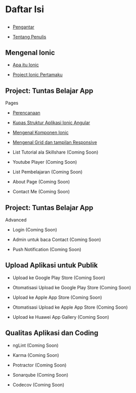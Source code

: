 # Daftar Isi

## 

* [Pengantar](#pengantar)

* [Tentang Penulis](#tentang-penulis)

## Mengenal Ionic

* [Apa itu Ionic](#apa-itu-ionic)

* [Project Ionic Pertamaku](#project-ionic-pertamaku)

## Project: Tuntas Belajar App

Pages

* [Perencanaan](#section-16)

* [Kupas Struktur Aplikasi Ionic Angular](#kupas-struktur-aplikasi-ionic-angular)

* [Mengenal Komponen Ionic](#mengenal-komponen-ionic)

* [Mengenal Grid dan tampilan Responsive](#mengenal-grid-dan-tampilan-responsive)

* List Tutorial ala Skillshare (Coming Soon)

* Youtube Player (Coming Soon)

* List Pembelajaran (Coming Soon)

* About Page (Coming Soon)

* Contact Me (Coming Soon)

## Project: Tuntas Belajar App

Advanced

* Login (Coming Soon)

* Admin untuk baca Contact (Coming Soon)

* Push Notification (Coming Soon)


## Upload Aplikasi untuk Publik

* Upload ke Google Play Store (Coming Soon)

* Otomatisasi Upload ke Google Play Store (Coming Soon)

* Upload ke Apple App Store (Coming Soon)

* Otomatisasi Upload ke Apple App Store (Coming Soon)

* Upload ke Huawei App Gallery (Coming Soon)

## Qualitas Aplikasi dan Coding

* ngLint (Coming Soon)

* Karma (Coming Soon)

* Protractor (Coming Soon)

* Sonarqube (Coming Soon)

* Codecov (Coming Soon)
